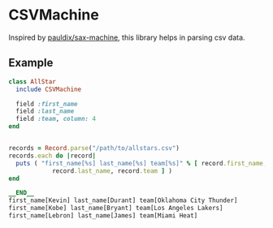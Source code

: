 # CSVMachine

Inspired by [pauldix/sax-machine](https://github.com/pauldix/sax-machine), this library helps in parsing csv data.

## Example

```ruby
class AllStar 
  include CSVMachine

  field :first_name
  field :last_name
  field :team, column: 4
end


records = Record.parse("/path/to/allstars.csv")
records.each do |record|
  puts ( "first_name[%s] last_name[%s] team[%s]" % [ record.first_name,
            record.last_name, record.team ] )
end

__END__
first_name[Kevin] last_name[Durant] team[Oklahoma City Thunder]
first_name[Kobe] last_name[Bryant] team[Los Angeles Lakers]
first_name[Lebron] last_name[James] team[Miami Heat]
```
